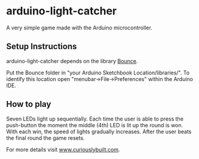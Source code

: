 # arduino-light-catcher

A very simple game made with the Arduino microcontroller.  

## Setup Instructions

arduino-light-catcher depends on the library [Bounce](http://www.arduino.cc/playground/Code/Bounce).  

Put the Bounce folder in "your Arduino Sketchbook Location/libraries/". To identify this location open "menubar->File->Preferences" within the Arduino IDE.

## How to play

Seven LEDs light up sequentially.  Each time the user is able to press the push-button the moment the middle (4th) LED is lit up the round is won.  With each win, the speed of lights gradually increases.  After the user beats the final round the game resets.

For more details visit www.curiouslybuilt.com.